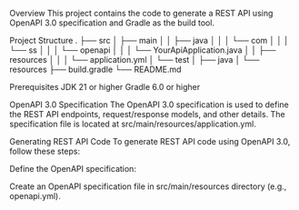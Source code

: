 Overview
This project contains the code to generate a REST API using OpenAPI 3.0 specification and Gradle as the build tool.

Project Structure
.
├── src
│   ├── main
│   │   ├── java
│   │   │   └── com
│   │   │       └── ss
│   │   │           └── openapi
│   │   │               └── YourApiApplication.java
│   │   ├── resources
│   │   │   └── application.yml
│   └── test
│       ├── java
│       └── resources
├── build.gradle
└── README.md

Prerequisites
JDK 21 or higher
Gradle 6.0 or higher


OpenAPI 3.0 Specification
The OpenAPI 3.0 specification is used to define the REST API endpoints, request/response models, and other details. The specification file is located at src/main/resources/application.yml.

Generating REST API Code
To generate REST API code using OpenAPI 3.0, follow these steps:

Define the OpenAPI specification:

Create an OpenAPI specification file in src/main/resources directory (e.g., openapi.yml).
